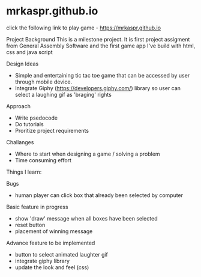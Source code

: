 # mrkaspr.github.io

click the following link to play game - https://mrkaspr.github.io

Project Background
This is a milestone project. It is first project assigment from General Assembly Software and the first game app I've build with html, css and java script

Design Ideas
- Simple and entertaining tic tac toe game that can be accessed by user through mobile device. 
- Integrate Giphy (https://developers.giphy.com/) library so user can select a laughing gif as 'braging' rights

Approach
- Write psedocode
- Do tutorials
- Proritize project requirements

Challanges
- Where to start when designing a game / solving a problem
- Time consuming effort

Things I learn:


Bugs
- human player can click box that already been selected by computer

Basic feature in progress
- show 'draw' message when all boxes have been selected
- reset button 
- placement of winning message

Advance feature to be implemented
- button to select animated laughter gif
- integrate giphy library
- update the look and feel (css) 


